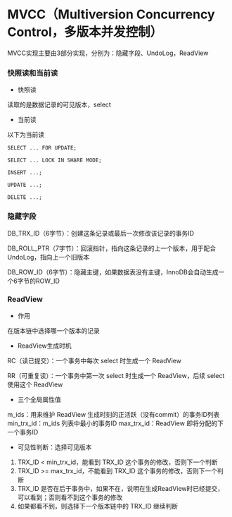 # MVCC（Multiversion Concurrency Control，多版本并发控制）


MVCC实现主要由3部分实现，分别为：隐藏字段、UndoLog，ReadView


### 快照读和当前读

* 快照读

读取的是数据记录的可见版本，select


* 当前读

以下为当前读

```mysql
SELECT ... FOR UPDATE;

SELECT ... LOCK IN SHARE MODE;

INSERT ...; 

UPDATE ...;

DELETE ...;
```



### 隐藏字段

DB_TRX_ID（6字节）：创建这条记录或最后一次修改该记录的事务ID

DB_ROLL_PTR（7字节）：回滚指针，指向这条记录的上一个版本，用于配合 UndoLog，指向上一个旧版本

DB_ROW_ID（6字节）：隐藏主键，如果数据表没有主键，InnoDB会自动生成一个6字节的ROW_ID



### ReadView

* 作用

在版本链中选择哪一个版本的记录


* ReadView生成时机

RC（读已提交）：一个事务中每次 select 时生成一个 ReadView

RR（可重复读）：一个事务中第一次 select 时生成一个 ReadView，后续 select 使用这个 ReadView


* 三个全局属性值

m_ids：用来维护 ReadView 生成时刻的正活跃（没有commit）的事务ID列表
min_trx_id：m_ids 列表中最小的事务ID
max_trx_id：ReadView 即将分配的下一个事务ID


* 可见性判断：选择可见版本

1. TRX_ID < min_trx_id，能看到 TRX_ID 这个事务的修改，否则下一个判断
2. TRX_ID >= max_trx_id，不能看到 TRX_ID 这个事务的修改，否则下一个判断
3. TRX_ID 是否在后于事务中，如果不在，说明在生成ReadView时已经提交，可以看到；否则看不到这个事务的修改
4. 如果都看不到，则选择下一个版本链中的 TRX_ID 继续判断
